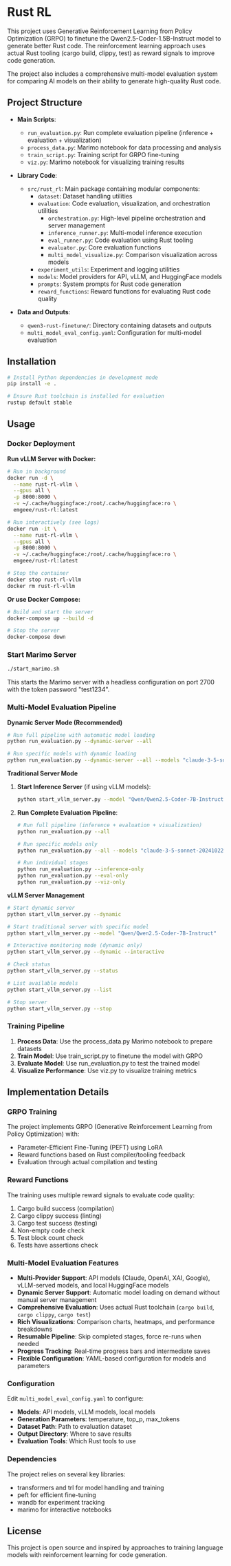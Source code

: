 # Rust RL

This project uses Generative Reinforcement Learning from Policy Optimization (GRPO) to finetune the Qwen2.5-Coder-1.5B-Instruct model to generate better Rust code. The reinforcement learning approach uses actual Rust tooling (cargo build, clippy, test) as reward signals to improve code generation.

The project also includes a comprehensive multi-model evaluation system for comparing AI models on their ability to generate high-quality Rust code.

## Project Structure

- **Main Scripts**:
  - `run_evaluation.py`: Run complete evaluation pipeline (inference + evaluation + visualization)
  - `process_data.py`: Marimo notebook for data processing and analysis
  - `train_script.py`: Training script for GRPO fine-tuning
  - `viz.py`: Marimo notebook for visualizing training results

- **Library Code**:
  - `src/rust_rl`: Main package containing modular components:
    - `dataset`: Dataset handling utilities
    - `evaluation`: Code evaluation, visualization, and orchestration utilities
      - `orchestration.py`: High-level pipeline orchestration and server management
      - `inference_runner.py`: Multi-model inference execution
      - `eval_runner.py`: Code evaluation using Rust tooling
      - `evaluator.py`: Core evaluation functions
      - `multi_model_visualize.py`: Comparison visualization across models
    - `experiment_utils`: Experiment and logging utilities
    - `models`: Model providers for API, vLLM, and HuggingFace models
    - `prompts`: System prompts for Rust code generation
    - `reward_functions`: Reward functions for evaluating Rust code quality

- **Data and Outputs**:
  - `qwen3-rust-finetune/`: Directory containing datasets and outputs
  - `multi_model_eval_config.yaml`: Configuration for multi-model evaluation

## Installation

```bash
# Install Python dependencies in development mode
pip install -e .

# Ensure Rust toolchain is installed for evaluation
rustup default stable
```

## Usage

### Docker Deployment

**Run vLLM Server with Docker:**
```bash
# Run in background
docker run -d \
  --name rust-rl-vllm \
  --gpus all \
  -p 8000:8000 \
  -v ~/.cache/huggingface:/root/.cache/huggingface:ro \
  emgeee/rust-rl:latest

# Run interactively (see logs)
docker run -it \
  --name rust-rl-vllm \
  --gpus all \
  -p 8000:8000 \
  -v ~/.cache/huggingface:/root/.cache/huggingface:ro \
  emgeee/rust-rl:latest

# Stop the container
docker stop rust-rl-vllm
docker rm rust-rl-vllm
```

**Or use Docker Compose:**
```bash
# Build and start the server
docker-compose up --build -d

# Stop the server
docker-compose down
```

### Start Marimo Server

```bash
./start_marimo.sh
```

This starts the Marimo server with a headless configuration on port 2700 with the token password "test1234".

### Multi-Model Evaluation Pipeline

**Dynamic Server Mode (Recommended)**
```bash
# Run full pipeline with automatic model loading
python run_evaluation.py --dynamic-server --all

# Run specific models with dynamic loading
python run_evaluation.py --dynamic-server --all --models "claude-3-5-sonnet-20241022" "qwen-qwen2.5-coder-7b-instruct"
```

**Traditional Server Mode**
1. **Start Inference Server** (if using vLLM models):
   ```bash
   python start_vllm_server.py --model "Qwen/Qwen2.5-Coder-7B-Instruct"
   ```

2. **Run Complete Evaluation Pipeline**:
   ```bash
   # Run full pipeline (inference + evaluation + visualization)
   python run_evaluation.py --all

   # Run specific models only
   python run_evaluation.py --all --models "claude-3-5-sonnet-20241022" "qwen-qwen2.5-coder-7b-instruct"

   # Run individual stages
   python run_evaluation.py --inference-only
   python run_evaluation.py --eval-only
   python run_evaluation.py --viz-only
   ```

**vLLM Server Management**
```bash
# Start dynamic server
python start_vllm_server.py --dynamic

# Start traditional server with specific model
python start_vllm_server.py --model "Qwen/Qwen2.5-Coder-7B-Instruct"

# Interactive monitoring mode (dynamic only)
python start_vllm_server.py --dynamic --interactive

# Check status
python start_vllm_server.py --status

# List available models
python start_vllm_server.py --list

# Stop server
python start_vllm_server.py --stop
```

### Training Pipeline

1. **Process Data**: Use the process_data.py Marimo notebook to prepare datasets
2. **Train Model**: Use train_script.py to finetune the model with GRPO
3. **Evaluate Model**: Use run_evaluation.py to test the trained model
4. **Visualize Performance**: Use viz.py to visualize training metrics

## Implementation Details

### GRPO Training

The project implements GRPO (Generative Reinforcement Learning from Policy Optimization) with:
- Parameter-Efficient Fine-Tuning (PEFT) using LoRA
- Reward functions based on Rust compiler/tooling feedback
- Evaluation through actual compilation and testing

### Reward Functions

The training uses multiple reward signals to evaluate code quality:
1. Cargo build success (compilation)
2. Cargo clippy success (linting)
3. Cargo test success (testing)
4. Non-empty code check
5. Test block count check
6. Tests have assertions check

### Multi-Model Evaluation Features

- **Multi-Provider Support**: API models (Claude, OpenAI, XAI, Google), vLLM-served models, and local HuggingFace models
- **Dynamic Server Support**: Automatic model loading on demand without manual server management
- **Comprehensive Evaluation**: Uses actual Rust toolchain (`cargo build`, `cargo clippy`, `cargo test`)
- **Rich Visualizations**: Comparison charts, heatmaps, and performance breakdowns
- **Resumable Pipeline**: Skip completed stages, force re-runs when needed
- **Progress Tracking**: Real-time progress bars and intermediate saves
- **Flexible Configuration**: YAML-based configuration for models and parameters

### Configuration

Edit `multi_model_eval_config.yaml` to configure:
- **Models**: API models, vLLM models, local models
- **Generation Parameters**: temperature, top_p, max_tokens
- **Dataset Path**: Path to evaluation dataset
- **Output Directory**: Where to save results
- **Evaluation Tools**: Which Rust tools to use

### Dependencies

The project relies on several key libraries:
- transformers and trl for model handling and training
- peft for efficient fine-tuning
- wandb for experiment tracking
- marimo for interactive notebooks

## License

This project is open source and inspired by approaches to training language models with reinforcement learning for code generation.
